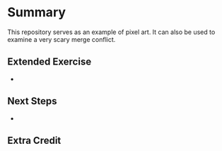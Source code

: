 # Summary
This repository serves as an example of pixel art. It can also be used to examine a very scary merge conflict.

## Extended Exercise
-

## Next Steps
-

## Extra Credit
